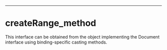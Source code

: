 

---

# createRange_method

This interface can be obtained from the object implementing the Document interface using binding-specific casting methods.